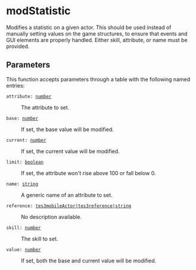 # modStatistic

Modifies a statistic on a given actor. This should be used instead of manually setting values on the game structures, to ensure that events and GUI elements are properly handled. Either skill, attribute, or name must be provided.

## Parameters

This function accepts parameters through a table with the following named entries:

<dl class="describe">
<dt><code class="descname">attribute: <a href="https://mwse.readthedocs.io/en/latest/lua/type/number.html">number</a></code></dt>
<dd>

The attribute to set.

</dd>
<dt><code class="descname">base: <a href="https://mwse.readthedocs.io/en/latest/lua/type/number.html">number</a></code></dt>
<dd>

If set, the base value will be modified.

</dd>
<dt><code class="descname">current: <a href="https://mwse.readthedocs.io/en/latest/lua/type/number.html">number</a></code></dt>
<dd>

If set, the current value will be modified.

</dd>
<dt><code class="descname">limit: <a href="https://mwse.readthedocs.io/en/latest/lua/type/boolean.html">boolean</a></code></dt>
<dd>

If set, the attribute won't rise above 100 or fall below 0.

</dd>
<dt><code class="descname">name: <a href="https://mwse.readthedocs.io/en/latest/lua/type/string.html">string</a></code></dt>
<dd>

A generic name of an attribute to set.

</dd>
<dt><code class="descname">reference: <a href="https://mwse.readthedocs.io/en/latest/lua/type/tes3mobileActor|tes3reference|string.html">tes3mobileActor|tes3reference|string</a></code></dt>
<dd>

No description available.

</dd>
<dt><code class="descname">skill: <a href="https://mwse.readthedocs.io/en/latest/lua/type/number.html">number</a></code></dt>
<dd>

The skill to set.

</dd>
<dt><code class="descname">value: <a href="https://mwse.readthedocs.io/en/latest/lua/type/number.html">number</a></code></dt>
<dd>

If set, both the base and current value will be modified.

</dd>
</dl>

